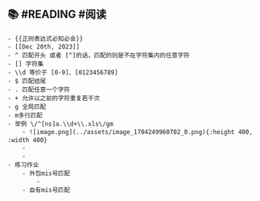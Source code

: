 ## 📚 #READING #阅读
	- {{正则表达式必知必会}}
	- [[Dec 20th, 2023]]
	- ^ 匹配开头 或者 [^]的话，匹配的则是不在字符集内的任意字符
	- [] 字符集
	- \\d 等价于 [0-9]、[0123456789]
	- $ 匹配结尾
	- . 匹配任意一个字符
	- + 允许以之前的字符重复若干次
	- g 全局匹配
	- m多行匹配
	- 举例 \/^[ns]a.\\d+\\.xls\/gm
		- ![image.png](../assets/image_1704249960702_0.png){:height 400, :width 400}
		-
		-
	- 练习作业
		- 外包mis号匹配
			-
		- 自有mis号匹配